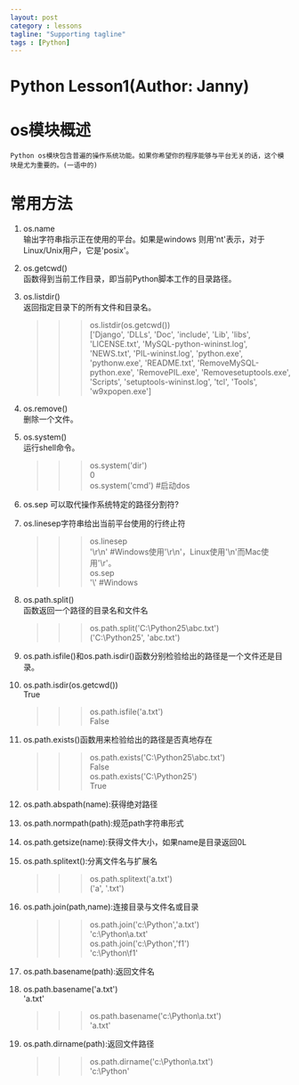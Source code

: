 ```yaml
---
layout: post
category : lessons
tagline: "Supporting tagline"
tags : [Python]
---
```


#   Python Lesson1(Author: Janny)  
    
    
#    os模块概述     
    Python os模块包含普遍的操作系统功能。如果你希望你的程序能够与平台无关的话，这个模块是尤为重要的。(一语中的)
    
#    常用方法
1. os.name    
    输出字符串指示正在使用的平台。如果是windows 则用'nt'表示，对于Linux/Unix用户，它是'posix'。
    
2. os.getcwd()    
    函数得到当前工作目录，即当前Python脚本工作的目录路径。
    
3. os.listdir()       
    返回指定目录下的所有文件和目录名。
    >>> os.listdir(os.getcwd())    
     ['Django', 'DLLs', 'Doc', 'include', 'Lib', 'libs', 'LICENSE.txt', 'MySQL-python-wininst.log', 'NEWS.txt', 'PIL-wininst.log', 'python.exe', 'pythonw.exe', 'README.txt', 'RemoveMySQL-python.exe', 'RemovePIL.exe', 'Removesetuptools.exe', 'Scripts', 'setuptools-wininst.log', 'tcl', 'Tools', 'w9xpopen.exe']     
     >>> 
    
4. os.remove()    
     删除一个文件。   
    
5. os.system()    
     运行shell命令。     
     >>> os.system('dir')     
     0     
     >>> os.system('cmd') #启动dos    
    
6. os.sep 可以取代操作系统特定的路径分割符?    
    
7. os.linesep字符串给出当前平台使用的行终止符        
    >>> os.linesep    
    '\r\n'            #Windows使用'\r\n'，Linux使用'\n'而Mac使用'\r'。    
    >>> os.sep    
    '\\'                 #Windows        
    >>>   
    
8. os.path.split()    
    函数返回一个路径的目录名和文件名    
    >>> os.path.split('C:\\Python25\\abc.txt')    
    ('C:\\Python25', 'abc.txt')   
    
9. os.path.isfile()和os.path.isdir()函数分别检验给出的路径是一个文件还是目录。   
    
10. os.path.isdir(os.getcwd())    
    True    
    >>> os.path.isfile('a.txt')    
    False  
    
11. os.path.exists()函数用来检验给出的路径是否真地存在    
    >>> os.path.exists('C:\\Python25\\abc.txt')    
    False    
    >>> os.path.exists('C:\\Python25')    
    True    
    >>>   
    
12. os.path.abspath(name):获得绝对路径  
    
13. os.path.normpath(path):规范path字符串形式 
    
14. os.path.getsize(name):获得文件大小，如果name是目录返回0L    
    
15. os.path.splitext():分离文件名与扩展名   
    >>> os.path.splitext('a.txt')    
    ('a', '.txt')  
    
16. os.path.join(path,name):连接目录与文件名或目录    
    >>> os.path.join('c:\\Python','a.txt')    
    'c:\\Python\\a.txt'    
    >>> os.path.join('c:\\Python','f1')    
    'c:\\Python\\f1'    
    >>>  
    
17. os.path.basename(path):返回文件名   
    
18. os.path.basename('a.txt')    
    'a.txt'    
    >>> os.path.basename('c:\\Python\\a.txt')    
    'a.txt'    
    >>> 
    
19. os.path.dirname(path):返回文件路径    
    >>> os.path.dirname('c:\\Python\\a.txt')    
    'c:\\Python'    
 
